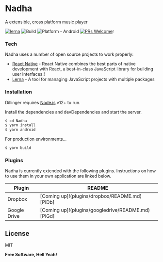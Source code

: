 # Nadha

A extensible, cross platform music player

[![lerna](https://img.shields.io/badge/maintained%20with-lerna-cc00ff.svg)](https://lerna.js.org/)
![Build](https://github.com/YajanaRao/Nadha/workflows/Build/badge.svg?branch=master)
![Platform - Android](https://img.shields.io/badge/platform-Android-yellow.svg)
[![PRs Welcome](https://img.shields.io/badge/PRs-Welcome-brightgreen.svg)](https://github.com/YajanaRao/Serenity/pulls)r

### Tech

Nadha uses a number of open source projects to work properly:

* [React Native](https://reactnative.dev) - React Native combines the best parts of native development with React, a best-in-class JavaScript library for building user interfaces.!
* [Lerna](https://lerna.js.org) - A tool for managing JavaScript projects with multiple packages


### Installation

Dillinger requires [Node.js](https://nodejs.org/) v12+ to run.

Install the dependencies and devDependencies and start the server.

```sh
$ cd Nadha
$ yarn install
$ yarn android
```

For production environments...

```sh
$ yarn build
```

### Plugins

Nadha is currently extended with the following plugins. Instructions on how to use them in your own application are linked below.

| Plugin | README |
| ------ | ------ |
| Dropbox | [Coming up]!(plugins/dropbox/README.md)[PlDb] |
| Google Drive | [Coming up]!(plugins/googledrive/README.md)[PlGd] |



License
----

MIT


**Free Software, Hell Yeah!**



 
